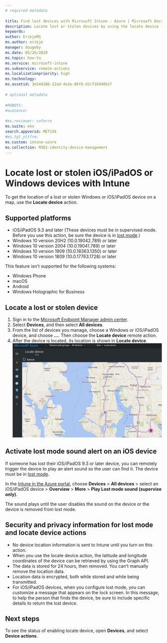 ```yaml
---
# required metadata

title: Find lost devices with Microsoft Intune - Azure | Microsoft Docs
description: Locate lost or stolen devices by using the locate device feature in Microsoft Intune. Get details on security and privacy information when using the locate device action.
keywords:
author: ErikjeMS
ms.author: erikje
manager: dougeby
ms.date: 05/26/2020
ms.topic: how-to
ms.service: microsoft-intune
ms.subservice: remote-actions
ms.localizationpriority: high
ms.technology:
ms.assetid: 3e544286-12ad-4a3a-86f8-d2cf16940b1f

# optional metadata

#ROBOTS:
#audience:

#ms.reviewer: coferro
ms.suite: ems
search.appverid: MET150
#ms.tgt_pltfrm:
ms.custom: intune-azure
ms.collection: M365-identity-device-management
---
```


# Locate lost or stolen iOS/iPadOS or Windows devices with Intune

To get the location of a lost or stolen Windows or iOS/iPadOS device on a map, use the **Locate device** action.

## Supported platforms

- iOS/iPadOS 9.3 and later (These devices must be in supervised mode. Before you use this action, be sure the device is in [lost mode](device-lost-mode.md).)
- Windows 10 version 20H2 (10.0.19042.789) or later
- Windows 10 version 2004 (10.0.19041.789) or later
- Windows 10 version 1909 (10.0.18363.1350) or later
- Windows 10 version 1809 (10.0.17763.1728) or later

This feature isn't supported for the following systems:

- Windows Phone
- macOS
- Android
- Windows Holographic for Business 

## Locate a lost or stolen device

1. Sign in to the [Microsoft Endpoint Manager admin center](https://go.microsoft.com/fwlink/?linkid=2109431).
2. Select **Devices**, and then select **All devices**.
3. From the list of devices you manage, choose a Windows or iOS/iPadOS device, and choose **...**. Then choose the **Locate device** remote action.
4. After the device is located, its location is shown in **Locate device**.
    ![Screenshot of Locate device using Intune in Azure](./media/device-locate/locate-device.png)

## Activate lost mode sound alert on an iOS device

If someone has lost their iOS/iPadOS 9.3 or later device, you can remotely trigger the device to play an alert sound so the user can find it. The device must be in [lost mode](device-lost-mode.md).

In the [Intune in the Azure portal](https://aka.ms/intuneportal), choose **Devices** > **All devices** > select an iOS/iPadOS device > **Overview** > **More** > **Play Lost mode sound (supervise only)**.

The sound plays until the user disables the sound on the device or the device is removed from lost mode.

## Security and privacy information for lost mode and locate device actions

- No device location information is sent to Intune until you turn on this action.
- When you use the locate device action, the latitude and longitude coordinates of the device can be retrieved by using the Graph API.
- The data is stored for 24 hours, then removed. You can't manually remove the location data.
- Location data is encrypted, both while stored and while being transmitted.
- For iOS/iPadOS devices, when you configure lost mode, you can customize a message that appears on the lock screen. In this message, to help the person that finds the device, be sure to include specific details to return the lost device.

## Next steps

To see the status of enabling locate device, open **Devices**, and select **Device actions**.
